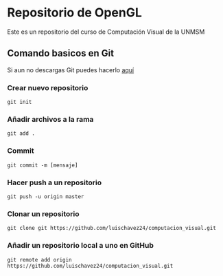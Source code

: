 # Repositorio de OpenGL

Este es un repositorio del curso de Computación Visual de la UNMSM

## Comando basicos en Git
 Si aun no descargas Git puedes hacerlo [aquí](https://git-scm.com/downloads)

### Crear nuevo repositorio

```
git init
```

### Añadir archivos a la rama

```
git add .
```

### Commit
```
git commit -m [mensaje]
```

### Hacer push a un repositorio 
```
git push -u origin master
```

### Clonar un repositorio
```
git clone git https://github.com/luischavez24/computacion_visual.git
```

### Añadir un repositorio local a uno en GitHub

```
git remote add origin https://github.com/luischavez24/computacion_visual.git
```
